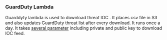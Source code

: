 
### GuardDuty Lambda
Guarddyty lambda is used to download threat IOC . It places csv file in S3 and also updates GuardDuty threat list after every download. It runs once a day. It takes [several parameter](https://github.com/GSA/grace-core/blob/master/terraform/platform/guardduty_lambda/main.tf) including private and public key to download IOC feed. 
